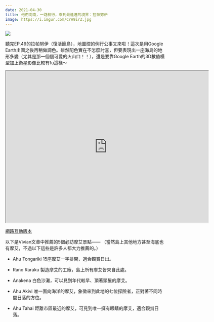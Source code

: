 ```yaml
---
date: 2021-04-30
title: 他們向南，一路航行，來到最遙遠的境界：拉帕努伊
image: https://i.imgur.com/CrA9irZ.jpg
---
```


![](https://i.imgur.com/CrA9irZ.jpg)

聽完EP.49的拉帕努伊（復活節島），地圖控的例行公事又來啦！這次是用Google Earth出圖之後再稍做調色。雖然配色實在不怎麼討喜，但要表現出一座海島的地形多變（尤其是那一個個可愛的火山口！！），還是要靠Google Earth的3D數值模型加上衛星影像比較有fu這樣～

<iframe src="https://www.google.com/maps/d/u/0/embed?mid=1QfmLm-d868K-coF10h_Dt1jXP0M_6naa" width="640" height="480"></iframe>

[網路互動版本](https://www.google.com/maps/d/u/0/viewer?mid=1QfmLm-d868K-coF10h_Dt1jXP0M_6naa)

以下是Vivian文章中推薦的5個必訪摩艾景點——
（當然島上其他地方甚至海底也有摩艾，不過以下這些是許多人都大力推薦的。）

* Ahu Tongariki
15座摩艾一字排開，適合觀賞日出。

* Rano Raraku
製造摩艾的工廠，島上所有摩艾皆來自此處。

* Anakena
白色沙灘，可以見到年代較早、頂著頭髮的摩艾。

* Ahu Akivi
唯一面向海洋的摩艾，象徵來到此地的七位探險者，正對著不同時間日落的方位。

* Ahu Tahai
距離市區最近的摩艾，可見到唯一擁有眼睛的摩艾，適合觀賞日落。